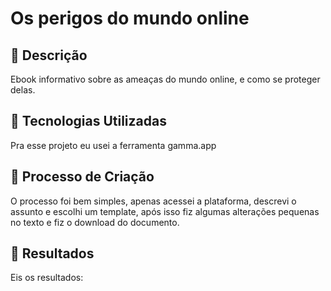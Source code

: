 # Os perigos do mundo online

## 📒 Descrição
Ebook informativo sobre as ameaças do mundo online, e como se proteger delas.

## 🤖 Tecnologias Utilizadas
Pra esse projeto eu usei a ferramenta gamma.app

## 🧐 Processo de Criação
O processo foi bem simples, apenas acessei a plataforma, descrevi o assunto e escolhi um template, após isso fiz algumas alterações pequenas no texto e fiz o download do documento.

## 🚀 Resultados

Eis os resultados:
